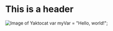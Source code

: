 # This is a header
![Image of Yaktocat](https://octodex.github.com/images/yaktocat.png)
var myVar = "Hello, world!";
```
